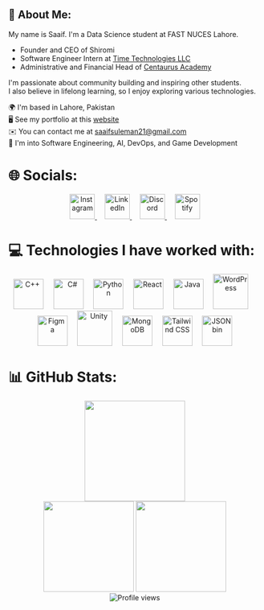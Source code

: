 ## 💫 About Me:
My name is Saaif. I'm a Data Science student at
FAST NUCES Lahore.

- Founder and CEO of Shiromi
- Software Engineer Intern at [Time Technologies LLC](https://timetechnologiesllc.com)      
- Administrative and Financial Head of [Centaurus Academy](https://centaurusacademy.com)      
      
I'm passionate about community building and inspiring other students.     
I also believe in lifelong learning, so I enjoy exploring various technologies.      
      
🌍  I'm based in Lahore, Pakistan      
🖥️  See my portfolio at this [website](https://saaif.vercel.app)      
✉️  You can contact me at saaifsuleman21@gmail.com      
🧠  I'm into Software Engineering, AI, DevOps, and Game Development      


# 🌐 Socials:
<p align="center">
  <a href="https://instagram.com/dxku.v">
    <img src="https://cdn-icons-png.flaticon.com/512/174/174855.png" alt="Instagram" width="50" />
  </a>
  &nbsp;&nbsp;&nbsp;
  <a href="https://linkedin.com/in/saaifsuleman">
    <img src="https://cdn-icons-png.flaticon.com/512/174/174857.png" alt="LinkedIn" width="50" />
  </a>
  &nbsp;&nbsp;&nbsp;
  <a href="https://discord.com/users/757835231456657428">
    <img src="https://cdn-icons-png.flaticon.com/512/2111/2111370.png" alt="Discord" width="50" />
  </a>
  &nbsp;&nbsp;&nbsp;
  <a href="https://open.spotify.com/user/31kxbdrjeajv53gfu5ouzzwtp7ri">
    <img src="https://cdn-icons-png.flaticon.com/512/174/174872.png" alt="Spotify" width="50" />
  </a>
</p>

# 💻 Technologies I have worked with:
<p align="center">
  <img src="https://cdn.jsdelivr.net/gh/devicons/devicon/icons/cplusplus/cplusplus-original.svg" alt="C++" width="60" height="60" />
  &nbsp;&nbsp;&nbsp;
  <img src="https://cdn.jsdelivr.net/gh/devicons/devicon/icons/csharp/csharp-original.svg" alt="C#" width="60" height="60" />
  &nbsp;&nbsp;&nbsp;
  <img src="https://cdn.jsdelivr.net/gh/devicons/devicon/icons/python/python-original.svg" alt="Python" width="60" height="60" />
  &nbsp;&nbsp;&nbsp;
  <img src="https://cdn.jsdelivr.net/gh/devicons/devicon/icons/react/react-original.svg" alt="React" width="60" height="60" />
  &nbsp;&nbsp;&nbsp;
  <img src="https://cdn.jsdelivr.net/gh/devicons/devicon/icons/java/java-original.svg" alt="Java" width="60" height="60" />
  &nbsp;&nbsp;&nbsp;
  <img src="https://cdn.jsdelivr.net/gh/devicons/devicon/icons/wordpress/wordpress-original.svg" alt="WordPress" width="70" height="70"/>
  &nbsp;&nbsp;&nbsp;
  <img src="https://cdn.jsdelivr.net/gh/devicons/devicon/icons/figma/figma-original.svg" alt="Figma" width="60" height="60" />
  &nbsp;&nbsp;&nbsp;
  <img src="https://cdn.jsdelivr.net/gh/devicons/devicon/icons/unity/unity-original.svg" alt="Unity" width="70" height="70"/>
  &nbsp;&nbsp;&nbsp;
  <img src="https://cdn.jsdelivr.net/gh/devicons/devicon/icons/mongodb/mongodb-original.svg" alt="MongoDB" width="60" height="60"/>
  &nbsp;&nbsp;&nbsp;
  <img src="https://www.vectorlogo.zone/logos/tailwindcss/tailwindcss-icon.svg" alt="Tailwind CSS" width="60" height="60"/>
  &nbsp;&nbsp;&nbsp;
<img src="https://img.icons8.com/fluency/48/json.png" alt="JSONbin" width="60" height="60"/>
</p>

# 📊 GitHub Stats:

<div align="center">
  <img height="200em" src="https://streak-stats.demolab.com?user=luffy-2606&theme=github-dark-blue&hide_border=true&date_format=j%20M%5B%20Y%5D&background=0D1117&ring=58A6FF&fire=58A6FF&currStreakLabel=58A6FF"/>
</div>

<div align="center">
  <img height="180em" src="https://github-readme-stats.vercel.app/api?username=luffy-2606&theme=github_dark&hide_border=true&show_icons=true&bg_color=0D1117&title_color=58A6FF&icon_color=58A6FF&text_color=8B949E"/>
  <img height="180em" src="https://github-readme-stats.vercel.app/api/top-langs/?username=luffy-2606&theme=github_dark&hide_border=true&layout=compact&bg_color=0D1117&title_color=58A6FF&text_color=8B949E"/>
</div>
<div align="center">
    <img src="https://komarev.com/ghpvc/?username=luffy-2606" alt="Profile views"/>
</div>
